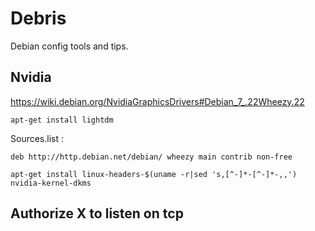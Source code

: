 Debris
======

Debian config tools and tips.

Nvidia
---

https://wiki.debian.org/NvidiaGraphicsDrivers#Debian_7_.22Wheezy.22

`apt-get install lightdm`

Sources.list :

`deb http://http.debian.net/debian/ wheezy main contrib non-free`

`apt-get install linux-headers-$(uname -r|sed 's,[^-]*-[^-]*-,,') nvidia-kernel-dkms`

Authorize X to listen on tcp
---

